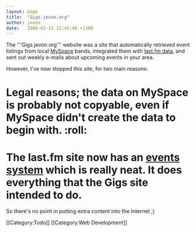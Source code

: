 ```yaml
---
layout: page
title:  "Gigs.jevon.org"
author: jevon
date:   2008-02-11 12:45:46 +1300
---
```


The '''Gigs.jevon.org''' website was a site that automatically retrieved event listings from local <a href="http://www.myspace.com">MySpace</a> bands, integrated them with <a href="http://www.last.fm">last.fm data</a>, and sent out weekly e-mails about upcoming events in your area.

However, I've now stopped this site, for two main reasons:

# Legal reasons; the data on MySpace is probably not copyable, even if MySpace didn't create the data to begin with. :roll:
# The last.fm site now has an <a href="http://www.last.fm/events/">events system</a> which is really neat. It does everything that the Gigs site intended to do.

So there's no point in putting extra content into the Internet ;)

[[Category:Todo]]
[[Category:Web Development]]